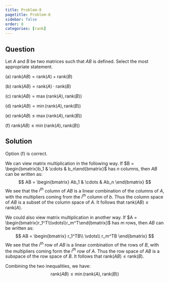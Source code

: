 ```yaml
---
title: Problem-8
pagetitle: Problem-8
sidebar: false
order: 8
categories: [rank]
---
```


## Question

Let $A$ and $B$ be two matrices such that $AB$ is defined. Select the most appropriate statement.

(a) $\text{rank}(AB) = \text{rank}(A) + \text{rank}(B)$

(b) $\text{rank}(AB) = \text{rank}(A) \cdot \text{rank}(B)$

(c) $\text{rank}(AB) = \max(\text{rank}(A), \text{rank}(B))$

(d) $\text{rank}(AB) = \min(\text{rank}(A), \text{rank}(B))$

(e) $\text{rank}(AB) \leqslant \max(\text{rank}(A), \text{rank}(B))$

(f) $\text{rank}(AB) \leqslant \min(\text{rank}(A), \text{rank}(B))$

## Solution


Option (f) is correct. 





We can view matrix multiplication in the following way. If $B = \begin{bmatrix}b_1 & \cdots & b_n\end{bmatrix}$ has $n$ columns, then $AB$ can be written as:
$$
AB = \begin{bmatrix}
Ab_1 & \cdots & Ab_n
\end{bmatrix}
$$
We see that the $i^{th}$ column of $AB$ is a linear combination of the columns of $A$, with the multipliers coming from the $i^{th}$ column of $b$. Thus the column space of $AB$ is a subset of the column space of $A$. It follows that $\text{rank}(AB) \leqslant \text{rank}(A)$.

We could also view matrix multiplication in another way. If $A = \begin{bmatrix}r_1^T\\\vdots\\r_m^T\end{bmatrix}$ has $m$ rows, then $AB$ can be written as:
$$
AB = \begin{bmatrix}
r_1^TB\\
\vdots\\
r_m^TB
\end{bmatrix}
$$
We see that the $i^{th}$ row of $AB$ is a linear combination of the rows of $B$, with the multipliers coming form the $i^{th}$ row of $A$. Thus the row space of $AB$ is a subspace of the row space of $B$.  It follows that $\text{rank}(AB) \leqslant \text{rank}(B)$.

Combining the two inequalities, we have:
$$
\text{rank}(AB) \leqslant \min(\text{rank}(A), \text{rank}(B))
$$

